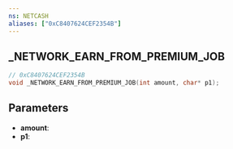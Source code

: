 ```yaml
---
ns: NETCASH
aliases: ["0xC8407624CEF2354B"]
---
```

## _NETWORK_EARN_FROM_PREMIUM_JOB

```c
// 0xC8407624CEF2354B
void _NETWORK_EARN_FROM_PREMIUM_JOB(int amount, char* p1);
```


## Parameters
* **amount**: 
* **p1**: 

